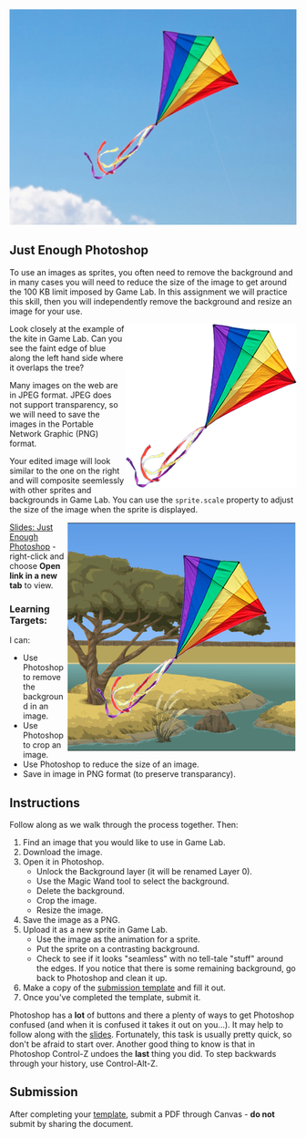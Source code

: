 ---
---

[//]: # ( <p><iframe src="https://douglasurner.github.io/GDP1/units/2/assignments/U2.5-other-inputs/" width="100%" height="666px"></iframe></p> )

<img src="images/kite.jpg">

## Just Enough Photoshop

[slides]: https://docs.google.com/presentation/d/1gM5BeHbx0E7Y9HE74nNp8vlQTB_Io1i9UpIdZ06HVpw/edit?usp=sharing
[template]: https://docs.google.com/document/d/1nuKdGzzO0zpyPj3YNVnIUP1G_JCczc7q5YDwRepFJK8/edit?usp=sharing

To use an images as sprites, you often need to remove the background and in many cases you will need to reduce the size of the image to get around the 100 KB limit imposed by Game Lab. In this assignment we will practice this skill, then you will independently remove the background and resize an image for your use.

<img src="images/kite-transparent.png" align="right">

Look closely at the example of the kite in Game Lab. Can you see the faint edge of blue along the left hand side where it overlaps the tree?

Many images on the web are in JPEG format. JPEG does not support transparency, so we will need to save the images in the Portable Network Graphic (PNG) format.

Your edited image will look similar to the one on the right and will composite seemlessly with other sprites and backgrounds in Game Lab. You can use the ```sprite.scale``` property to adjust the size of the image when the sprite is displayed.

<img src="images/kite-on-background.png" align="right">

[Slides: Just Enough Photoshop][slides] - right-click and choose **Open link in a new tab** to view.

### Learning Targets:

I can:
* Use Photoshop to remove the background in an image.
* Use Photoshop to crop an image.
* Use Photoshop to reduce the size of an image.
* Save in image in PNG format (to preserve transparancy).

## Instructions

Follow along as we walk through the process together. Then:

1. Find an image that you would like to use in Game Lab.
1. Download the image.
1. Open it in Photoshop.
   - Unlock the Background layer (it will be renamed Layer 0).
   - Use the Magic Wand tool to select the background.
   - Delete the background.
   - Crop the image.
   - Resize the image.
1. Save the image as a PNG.
1. Upload it as a new sprite in Game Lab.
   - Use the image as the animation for a sprite.
   - Put the sprite on a contrasting background.
   - Check to see if it looks "seamless" with no tell-tale "stuff" around the edges. If you notice that there is some remaining background, go back to Photoshop and clean it up.
1. Make a copy of the [submission template][template] and fill it out.
1. Once you've completed the template, submit it.

Photoshop has a **lot** of buttons and there a plenty of ways to get Photoshop confused (and when it is confused it takes it out on you...). It may help to follow along with the [slides][]. Fortunately, this task is usually pretty quick, so don't be afraid to start over. Another good thing to know is that in Photoshop Control-Z undoes the **last** thing you did. To step backwards through your history, use Control-Alt-Z.

## Submission

After completing your [template][], submit a PDF through Canvas - **do not** submit by sharing the document.



